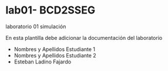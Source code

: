# lab01- BCD2SSEG
laboratorio 01 simulación

En esta plantilla debe adicionar la documentación del laboratorio

* Nombres y Apellidos Estudiante 1
* Nombres y Apellidos Estudiante 2
* Esteban Ladino Fajardo

